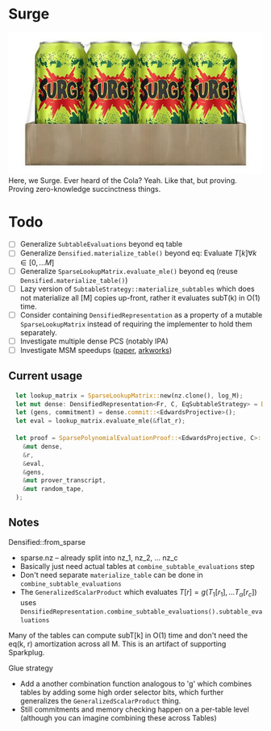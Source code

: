 # Surge
![surge](imgs/surge.jpg)
Here, we Surge. Ever heard of the Cola? Yeah. Like that, but proving. Proving zero-knowledge succinctness things.

# Todo
- [ ] Generalize `SubtableEvaluations` beyond eq table
- [ ] Generalize `Densified.materialize_table()` beyond eq: Evaluate $T[k] \forall k \in [0, ... M]$ 
- [ ] Generalize `SparseLookupMatrix.evaluate_mle()` beyond eq (reuse `Densified.materialize_table()`)
- [ ] Lazy version of `SubtableStrategy::materialize_subtables` which does not materialize all [M] copies up-front, rather it evaluates subT(k) in O(1) time.
- [ ] Consider containing `DensifiedRepresentation` as a property of a mutable `SparseLookupMatrix` instead of requiring the implementer to hold them separately.
- [ ] Investigate multiple dense PCS (notably IPA)
- [ ] Investigate MSM speedups ([paper](https://eprint.iacr.org/2022/1400.pdf), [arkworks](https://github.com/arkworks-rs/algebra/blob/c015ea331674368461ff466bc7cbc69806f61628/ec/src/scalar_mul/variable_base/mod.rs#L112-L122))

## Current usage
```rust
  let lookup_matrix = SparseLookupMatrix::new(nz.clone(), log_M);
  let mut dense: DensifiedRepresentation<Fr, C, EqSubtableStrategy> = DensifiedRepresentation::from(&lookup_matrix);
  let (gens, commitment) = dense.commit::<EdwardsProjective>();
  let eval = lookup_matrix.evaluate_mle(&flat_r);

  let proof = SparsePolynomialEvaluationProof::<EdwardsProjective, C>::prove(
    &mut dense,
    &r,
    &eval,
    &gens,
    &mut prover_transcript,
    &mut random_tape,
  );
```

## Notes
Densified::from_sparse
- sparse.nz – already split into nz_1, nz_2, ... nz_c
- Basically just need actual tables at `combine_subtable_evaluations` step
- Don't need separate `materialize_table` can be done in `combine_subtable_evaluations`
- The `GeneralizedScalarProduct` which evaluates $T[r] = g(T_1[r_1], ... T_\alpha[r_c])$  uses `DensifiedRepresentation.combine_subtable_evaluations().subtable_evaluations`

Many of the tables can compute subT[k] in O(1) time and don't need the eq(k, r) amortization across all M. This is an artifact of supporting Sparkplug.

Glue strategy
- Add a another combination function analogous to 'g' which combines tables by adding some high order selector bits, which further generalizes the `GeneralizedScalarProduct` thing.
- Still commitments and memory checking happen on a per-table level (although you can imagine combining these across Tables)